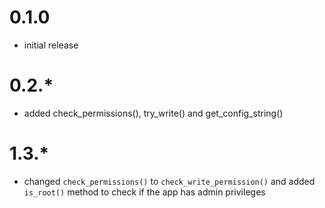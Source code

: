 # 0.1.0

- initial release

# 0.2.\*

- added check_permissions(), try_write() and get_config_string()

# 1.3.\*

- changed `check_permissions()` to `check_write_permission()` and added `is_root()` method to check if the app has admin privileges
